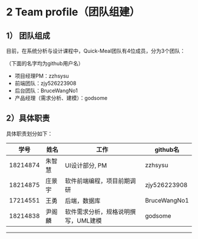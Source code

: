 # 2 Team profile（团队组建）

## 1）	团队组成

目前，在系统分析与设计课程中，Quick-Meal团队有4位成员，分为3个团队：

（下面的名字均为github用户名）

- 项目经理PM：zzhsysu
- 前端团队：zjy526223908
- 后台团队：BruceWangNo1
- 产品经理（需求分析、建模）：godsome



## 2）具体职责

具体职责划分如下：


| 学号     | 姓名   | 工作                                | github名     |
| -------- | ------ | ----------------------------------- | ------------ |
| 18214874 | 朱智慧 | UI设计部分, PM                      | zzhsysu      |
| 18214875 | 庄景宇 | 软件前端编程，项目前期调研          | zjy526223908 |
| 17214551 | 王勇   | 后端，数据库                        | BruceWangNo1 |
| 18214838 | 尹阁麟 | 软件需求分析，规格说明撰写，UML建模 | godsome      |

-----
